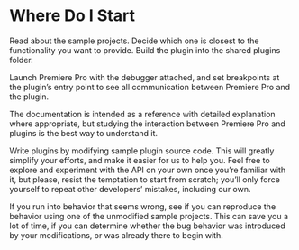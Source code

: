 <a id="intro-where-do-i-start"></a>

# Where Do I Start

Read about the sample projects. Decide which one is closest to the functionality you want to provide. Build the plugin into the shared plugins folder.

Launch Premiere Pro with the debugger attached, and set breakpoints at the plugin’s entry point to see all communication between Premiere Pro and the plugin.

The documentation is intended as a reference with detailed explanation where appropriate, but studying the interaction between Premiere Pro and plugins is the best way to understand it.

Write plugins by modifying sample plugin source code. This will greatly simplify your efforts, and make it easier for us to help you. Feel free to explore and experiment with the API on your own once you’re familiar with it, but please, resist the temptation to start from scratch; you’ll only force yourself to repeat other developers’ mistakes, including our own.

If you run into behavior that seems wrong, see if you can reproduce the behavior using one of the unmodified sample projects. This can save you a lot of time, if you can determine whether the bug behavior was introduced by your modifications, or was already there to begin with.
